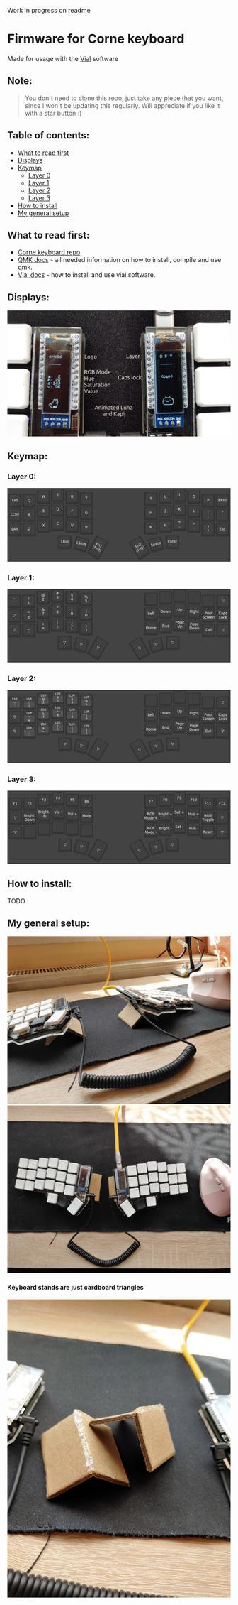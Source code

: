 Work in progress on readme

# Firmware for Corne keyboard
Made for usage with  the [Vial](https://get.vial.today/) software

## Note:
> You don't need to clone this repo, just take any piece that you want, since I won't be updating this regularly. Will appreciate if you like it with a star button :)

## Table of contents:
- [What to read first](#what-to-read-first)
- [Displays](#displays)
- [Keymap](#keymap)
    + [Layer 0](#layer-0)
    + [Layer 1](#layer-1)
    + [Layer 2](#layer-2)
    + [Layer 3](#layer-3)
- [How to install](#how-to-install)
- [My general setup](#my-general-setup)


## What to read first:
- [Corne keyboard repo](https://github.com/foostan/crkbd)
- [QMK docs](https://docs.qmk.fm/#/) - all needed information on how to install, compile and use qmk.
- [Vial docs](https://get.vial.today/manual/) - how to install and use vial software.

## Displays:
![Displays](https://github.com/201dreamers/corne-fw/blob/main/readme-stuff/displays.jpg)

## Keymap:

### Layer 0:
![Layer 0](https://github.com/201dreamers/corne-fw/blob/main/readme-stuff/keymap_layer_0.png)
### Layer 1:
![Layer 1](https://github.com/201dreamers/corne-fw/blob/main/readme-stuff/keymap_layer_1.png)
### Layer 2:
![Layer 2](https://github.com/201dreamers/corne-fw/blob/main/readme-stuff/keymap_layer_2.png)
### Layer 3:
![Layer 3](https://github.com/201dreamers/corne-fw/blob/main/readme-stuff/keymap_layer_3.png)

## How to install:
TODO

## My general setup:
![Full setup 1](https://github.com/201dreamers/corne-fw/blob/main/readme-stuff/full_setup_1.jpg)
![Full setup 2](https://github.com/201dreamers/corne-fw/blob/main/readme-stuff/full_setup_2.jpg)

#### Keyboard stands are just cardboard triangles
![Keyboard stands](https://github.com/201dreamers/corne-fw/blob/main/readme-stuff/stands.jpg)
